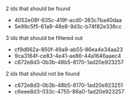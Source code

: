 2 ids that should be found
- 4052e08f-635c-419f-acd0-383c7ba40daa
- 5e99c5f5-61a9-48e8-9d3c-b74f82e338cc

3 ids that should be filtered out
- cf9d662a-850f-49a9-ab55-86ea4e34aa23
- 9ca3164f-ce83-4e41-ae86-44a1646aaec4
- c672e8d3-0b3b-48b5-8170-1ad20e923257

2 ids that should not be found
- c672e8d3-0b3b-48b5-8170-1ad20e923251
- c6eee8d3-033c-4755-86a0-1ad20e923257